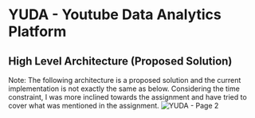 # YUDA - Youtube Data Analytics Platform

## High Level Architecture (Proposed Solution)
Note: The following architecture is a proposed solution and the current implementation is not exactly the same as below. Considering the time constraint, I was more inclined towards the assignment and have tried to cover what was mentioned in the assignment.
![YUDA - Page 2](https://github.com/ParundeepSingh/yuda-platform-be-service/assets/52928589/9d3fe684-9203-46bd-93c8-3437f5c013ee)


